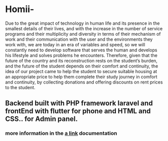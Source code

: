 # Homii-
Due to the great impact of technology in human life and its presence in the smallest details of their lives, and with the increase in the number of service programs and their multiplicity and diversity in terms of their mechanism of work and their communication with the user and the environments they work with, we are today in an era of variables and speed, so we will constantly need to develop software that serves the human and develops his lifestyle and solves problems he encounters. Therefore, given that the future of the country and its reconstruction rests on the student’s burden, and the future of the student depends on their comfort and continuity, the idea of our project came to help the student to secure suitable housing at an appropriate price to help them complete their study journey in comfort and continuity, by collecting donations and offering discounts on rent prices to the student.
## Backend built with PHP framework laravel and frontEnd with flutter for phone and HTML and CSS.. for Admin panel.
### more information in the [a link](https://github.com/khaledsawan/Homii-/tree/main/important%20files%20document%26SRS) documentation
